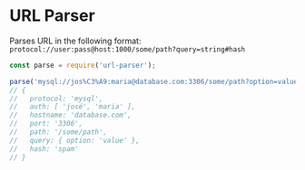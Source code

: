 # URL Parser

Parses URL in the following format: `protocol://user:pass@host:1000/some/path?query=string#hash`

```js
const parse = require('url-parser');

parse('mysql://jos%C3%A9:maria@database.com:3306/some/path?option=value#spam')
// {
//   protocol: 'mysql',
//   auth: [ 'josé', 'maria' ],
//   hostname: 'database.com',
//   port: '3306',
//   path: '/some/path',
//   query: { option: 'value' },
//   hash: 'spam'
// }
```
